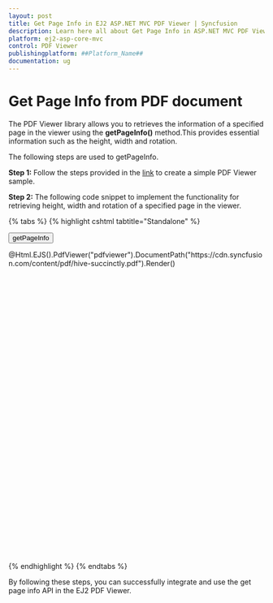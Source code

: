 ```yaml
---
layout: post
title: Get Page Info in EJ2 ASP.NET MVC PDF Viewer | Syncfusion
description: Learn here all about Get Page Info in ASP.NET MVC PDF Viewer component of Syncfusion Essential JS 2 and more.
platform: ej2-asp-core-mvc
control: PDF Viewer
publishingplatform: ##Platform_Name##
documentation: ug
---
```


# Get Page Info from PDF document

The PDF Viewer library allows you to retrieves the information of a specified page in the viewer using the **getPageInfo()** method.This provides essential information such as the height, width and rotation.

The following steps are used to getPageInfo.

**Step 1:** Follow the steps provided in the [link](https://ej2.syncfusion.com/aspnetmvc/documentation/pdfviewer/getting-started/) to create a simple PDF Viewer sample.

**Step 2:** The following code snippet to implement the functionality for retrieving height, width and rotation of a specified page in the viewer.

{% tabs %}
{% highlight cshtml tabtitle="Standalone" %}

<button type="button" onclick="getPageInfo()">getPageInfo</button>
<div style="width:100%;height:600px">
    @Html.EJS().PdfViewer("pdfviewer").DocumentPath("https://cdn.syncfusion.com/content/pdf/hive-succinctly.pdf").Render()
</div>

<script>
    function getPageInfo() {
        let pageInfo;
        let pageIndex: number = 0;
        var viewer = document.getElementById('pdfviewer').ej2_instances[0];
        viewer.getPageInfo(pageIndex).then(function (value) {
            pageInfo = value;
            //The height of the page in points.
            let height = pageInfo.height;
            //The width of the page in points.
            let width = pageInfo.width;
            //The rotation angle of the page in degrees.
            let rotation = pageInfo.rotation;
        });
    }
</script>

{% endhighlight %}
{% endtabs %}

By following these steps, you can successfully integrate and use the get page info API in the EJ2 PDF Viewer.